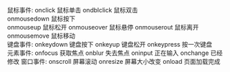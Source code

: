 鼠标事件:
onclick     鼠标单击
ondblclick  鼠标双击   
onmousedown 鼠标按下   
onmouseup   鼠标松开
onmouseover 鼠标悬停
onmouserout 鼠标离开    
onmousemove 鼠标移动    
键盘事件:
onkeydown   键盘按下
onkeyup     键盘松开
onkeypress  按一次键盘  
元素事件:
onfocus     获取焦点
onblur      失去焦点
oninput     正在输入
onchange    已经修改
窗口事件:
onscroll    屏幕滚动
onresize    屏幕大小改变
onload      页面加载完成
